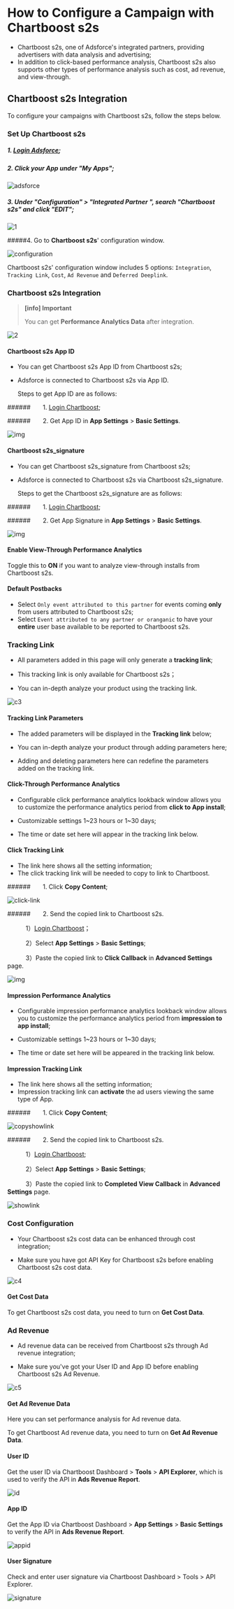 # How to Configure a Campaign with Chartboost s2s

* Chartboost s2s, one of Adsforce's integrated partners, providing advertisers with data analysis and advertising;
* In addition to click-based performance analysis, Chartboost s2s also supports other types of performance analysis such as cost, ad revenue, and view-through.


## Chartboost s2s Integration

To configure your campaigns with Chartboost s2s, follow the steps below.

### Set Up Chartboost s2s

##### 1. [Login Adsforce](https://demo-portal.adsforce.io/login);

##### 2. Click your App under "My Apps";

![adsforce](adsforce.png)

##### 3. Under "Configuration" > "Integrated Partner ", search "Chartboost s2s" and click "EDIT";

![1](1.png)

#####4. Go to **Chartboost s2s**' configuration window.

![configuration](configuration.png)

Chartboost s2s' configuration window includes 5 options: `Integration`, `Tracking Link`, `Cost`, `Ad Revenue` and `Deferred Deeplink`.

### Chartboost s2s Integration

> **[info] Important**
>
> You can get **Performance Analytics Data** after integration.

![2](2.png)

#### Chartboost s2s App ID

* You can get Chartboost s2s App ID from Chartboost s2s;

* Adsforce is connected to Chartboost s2s via App ID.

  Steps to get App ID are as follows:

######&ensp;&ensp;&ensp;&ensp;1. [Login Chartboost](https://dashboard.chartboost.com/login);

######&ensp;&ensp;&ensp;&ensp;2. Get App ID in **App Settings** > **Basic Settings**.

![img](appid.png)

#### Chartboost s2s_signature

* You can get Chartboost s2s_signature from Chartboost s2s;

* Adsforce is connected to Chartboost s2s via Chartboost s2s_signature.

  Steps to get the Chartboost s2s_signature are as follows:

######&ensp;&ensp;&ensp;&ensp;1. [Login Chartboost](https://dashboard.chartboost.com/login);

######&ensp;&ensp;&ensp;&ensp;2. Get App Signature in **App Settings** > **Basic Settings**.

![img](appsignature.png)

#### Enable View-Through Performance Analytics

Toggle this to **ON** if you want to analyze view-through installs from Chartboost s2s. 

#### Default Postbacks

* Select `Only event attributed to this partner` for events coming **only** from users attributed to Chartboost s2s;
* Select `Event attributed to any partner or oranganic` to have
  your **entire** user base available to be reported to Chartboost s2s.

### Tracking Link

* All parameters added in this page will only generate a **tracking link**;

* This tracking link is only available for Chartboost s2s；

* You can in-depth analyze your product using the tracking link.



![c3](c3.png)

#### Tracking Link Parameters

* The added parameters will be displayed in the **Tracking link** below;

* You can in-depth analyze your product through adding parameters here;

* Adding and deleting parameters here can redefine the parameters added on the tracking link.

#### Click-Through Performance Analytics

* Configurable click performance analytics lookback window allows you to customize the performance analytics period from **click to App install**;

* Customizable settings 1~23 hours or 1~30 days;

* The time or date set here will appear in the tracking link below.

#### Click Tracking Link

* The link here shows all the setting information;
* The click tracking link will be needed to copy to link to Chartboost.

######&ensp;&ensp;&ensp;&ensp;1. Click **Copy Content**;

![click-link](click-link.png)

######&ensp;&ensp;&ensp;&ensp;2. Send the copied link to Chartboost s2s.

&ensp;&ensp;&ensp;&ensp;&ensp;&ensp;1）[Login Chartboost](https://dashboard.chartboost.com/login)；

&ensp;&ensp;&ensp;&ensp;&ensp;&ensp;2）Select **App Settings** > **Basic Settings**;

&ensp;&ensp;&ensp;&ensp;&ensp;&ensp;3）Paste the copied link to **Click Callback** in **Advanced Settings** page.

![img](clicklink.png)

#### Impression Performance Analytics

* Configurable impression performance analytics lookback window allows you to customize the performance analytics period from **impression to app install**;

* Customizable settings 1~23 hours or 1~30 days;

* The time or date set here will be appeared in the tracking link below.

#### Impression Tracking Link

* The link here shows all the setting information;
* Impression tracking link can **activate** the ad users viewing the same type of App.

######&ensp;&ensp;&ensp;&ensp;1. Click **Copy Content**;

![copyshowlink](copyshowlink.png)

######&ensp;&ensp;&ensp;&ensp;2. Send the copied link to Chartboost s2s.

&ensp;&ensp;&ensp;&ensp;&ensp;&ensp;1）[Login Chartboost](https://dashboard.chartboost.com/login);

&ensp;&ensp;&ensp;&ensp;&ensp;&ensp;2）Select **App Settings** > **Basic Settings**;

&ensp;&ensp;&ensp;&ensp;&ensp;&ensp;3）Paste the copied link to **Completed View Callback** in **Advanced Settings** page.

![showlink](showlink.png)

### Cost Configuration

* Your Chartboost s2s cost data can be enhanced through cost integration;

* Make sure you have got API Key for Chartboost s2s before enabling Chartboost s2s cost data.

![c4](c4.png)

#### Get Cost Data

To get Chartboost s2s cost data, you need to turn on **Get Cost Data**.

### Ad Revenue

* Ad revenue data can be received from Chartboost s2s through Ad revenue integration;

* Make sure you've got your User ID and App ID before enabling Chartboost s2s Ad Revenue.

![c5](c5.png)

#### Get Ad Revenue Data

Here you can set performance analysis for Ad revenue data.

To get Chartboost Ad revenue data, you need to turn on **Get Ad Revenue Data**.

#### User ID

Get the user ID via Chartboost Dashboard > **Tools** > **API Explorer**, which is used to verify the API in **Ads Revenue Report**.

![id](id.png)

#### App ID

Get the App ID via Chartboost Dashboard > **App Settings** > **Basic Settings** to verify the API in **Ads Revenue Report**.

![appid](appid.png)

#### User Signature

Check and enter user signature via Chartboost Dashboard > Tools > API Explorer.

![signature](signature.png)
